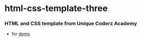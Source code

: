 # html-css-template-three
### HTML and CSS template from Unique Coderz Academy
  - for [demo](https://ahmed635.github.io/html-css-template-three/)

